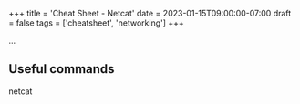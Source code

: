 +++
title = 'Cheat Sheet - Netcat'
date = 2023-01-15T09:00:00-07:00
draft = false
tags = ['cheatsheet', 'networking']
+++

...

<!--more-->

## Useful commands

netcat
